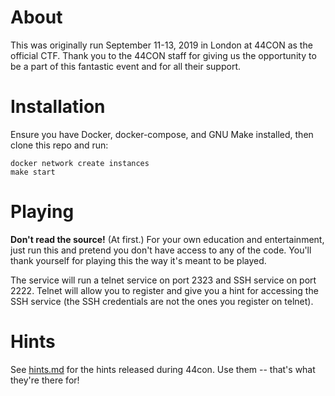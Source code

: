 About
=====

This was originally run September 11-13, 2019 in London at 44CON as the official CTF.  Thank you to the 44CON staff for giving us the opportunity to be a part of this fantastic event and for all their support.

Installation
============

Ensure you have Docker, docker-compose, and GNU Make installed, then clone this repo and run:

	docker network create instances
	make start

Playing
=======

**Don't read the source!** (At first.)  For your own education and entertainment, just run this and pretend you don't have access to any of the code.  You'll thank yourself for playing this the way it's meant to be played.

The service will run a telnet service on port 2323 and SSH service on port 2222.  Telnet will allow you to register and give you a hint for accessing the SSH service (the SSH credentials are not the ones you register on telnet).

Hints
=====

See [hints.md](hints.md) for the hints released during 44con.  Use them -- that's what they're there for!

